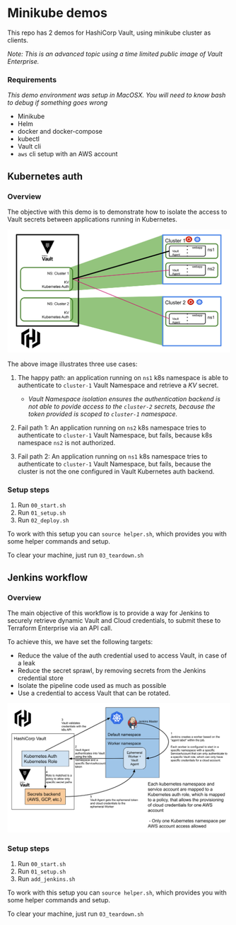 # Minikube demos

This repo has 2 demos for HashiCorp Vault, using minikube cluster as clients.

*Note: This is an advanced topic using a time limited public image of Vault Enterprise.*

### Requirements

*This demo environment was setup in MacOSX.*
*You will need to know bash to debug if something goes wrong*

* Minikube
* Helm
* docker and docker-compose
* kubectl
* Vault cli
* `aws` cli setup with an AWS account


## Kubernetes auth

### Overview

The objective with this demo is to demonstrate how to isolate the access to Vault secrets between applications running in Kubernetes.

![Kubernetes auth](/graphics/k8s-auth.svg)

The above image illustrates three use cases:
1. The happy path: an application running on `ns1` k8s namespace is able to authenticate to `cluster-1` Vault Namespace and retrieve a *KV* secret.
   * *Vault Namespace isolation ensures the authentication backend is not able to povide access to the `cluster-2` secrets, because the token provided is scoped to `cluster-1` namespace.*

2. Fail path 1: An application running on `ns2` k8s namespace  tries to authenticate to `cluster-1` Vault Namespace, but fails, because k8s namespace `ns2` is not authorized.

3. Fail path 2: An application running on `ns1` k8s namespace  tries to authenticate to `cluster-1` Vault Namespace, but fails, because the cluster is not the one configured in Vault Kubernetes auth backend.

### Setup steps
1. Run `00_start.sh`
2. Run `01_setup.sh`
3. Run `02_deploy.sh`

To work with this setup you can `source helper.sh`, which provides you with some helper commands and setup.

To clear your machine, just run `03_teardown.sh`

## Jenkins workflow

### Overview

The main objective of this workflow is to provide a way for Jenkins to securely retrieve dynamic Vault and Cloud credentials, to submit these to Terraform Enterprise via an API call.

To achieve this, we have set the following targets:
 * Reduce the value of the auth credential used to access Vault, in case of a leak
 * Reduce the secret sprawl, by removing secrets from the Jenkins credential store
 * Isolate the pipeline code used as much as possible
 * Use a credential to access Vault that can be rotated.

![Jenkins workflow](/graphics/jenkins-k8s-auth.svg)


### Setup steps
1. Run `00_start.sh`
2. Run `01_setup.sh`
3. Run `add_jenkins.sh`

To work with this setup you can `source helper.sh`, which provides you with some helper commands and setup.

To clear your machine, just run `03_teardown.sh`
